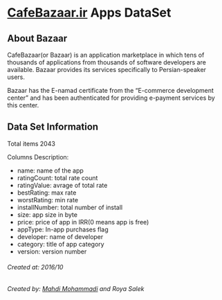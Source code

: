 # [CafeBazaar.ir](cafebazaar.ir) Apps DataSet

## About Bazaar
CafeBazaar(or Bazaar) is an application marketplace in which tens of thousands of applications from thousands of software developers are available. Bazaar provides its services specifically to Persian-speaker users.

Bazaar has the E-namad certificate from the “E-commerce development center” and has been authenticated for providing e-payment services by this center.

## Data Set Information

Total items 2043

Columns Description:
* name: name of the app
* ratingCount: total rate count
* ratingValue: avrage of total rate
* bestRating: max rate
* worstRating: min rate
* installNumber: total number of install
* size: app size in byte
* price: price of app in IRR(0 means app is free)
* appType: In-app purchases flag
* developer: name of developer
* category: title of app category
* version: version number

###### Created at: 2016/10

###### Created by: [Mahdi Mohammadi](https://github.com/Mahdi-Mohammadi) and Roya Salek
